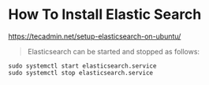 # How To Install Elastic Search

https://tecadmin.net/setup-elasticsearch-on-ubuntu/

> Elasticsearch can be started and stopped as follows:

```
sudo systemctl start elasticsearch.service
sudo systemctl stop elasticsearch.service
```

